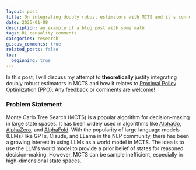 ```yaml
---
layout: post
title: On integrating doubly robust estimators with MCTS and it's connection with PPO
date: 2025-01-08
description: an example of a blog post with some math
tags: RL causality comments
categories: research 
giscus_comments: true
related_posts: false
toc:
  beginning: true
---
```


In this post, I will discuss my attempt to **theoretically** justify integrating doubly robust estimators in MCTS and 
how it relates to [Proximal Policy Optimization (PPO)](https://arxiv.org/abs/1707.06347). Any feedback or comments are welcome!

### Problem Statement 
Monte Carlo Tree Search (MCTS) is a popular algorithm for decision-making in large state spaces. It has been widely 
used in algorithms like [AlphaGo](https://deepmind.google/research/breakthroughs/alphago/), [AlphaZero](https://deepmind.google/discover/blog/alphazero-shedding-new-light-on-chess-shogi-and-go/),
and [AlphaFold](https://deepmind.google/technologies/alphafold/). With the popularity of large language models (LLMs) like GPTs, Claude, and LLama
in the NLP community, there has been a growing interest in using LLMs as a world model in MCTS. 
The idea is to use the LLM's world model to provide a prior belief of states for reasoned decision-making.
However, MCTS can be sample inefficient, especially in high-dimensional state spaces.